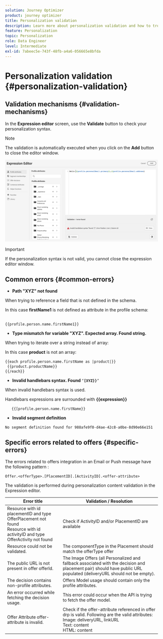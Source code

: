 ```yaml
---
solution: Journey Optimizer
product: journey optimizer
title: Personalization validation
description: Learn more about personalization validation and how to troubleshoot.
feature: Personalization
topic: Personalization
role: Data Engineer
level: Intermediate
exl-id: 7abeec5e-743f-48fb-a4a6-056665e8bfda
---
```

# Personalization validation {#personalization-validation}

## Validation mechanisms {#validation-mechanisms}

In the **Expression editor** screen, use the **Validate** button to check your personalization syntax.

>[!NOTE]
> The validation is automatically executed when you click on the **Add** button to close the editor window.
>

![](assets/perso_validation1.png)

>[!IMPORTANT]
> If the personalization syntax is not valid, you cannot close the expression editor window.
>

## Common errors {#common-errors}

* **Path "XYZ" not found**

When trying to reference a field that is not defined in the schema.

In this case **firstName1** is not defined as attribute in the profile schema:

```

{{profile.person.name.firstName1}}

```

* **Type mismatch for variable "XYZ". Expected array. Found string.**

 When trying to iterate over a string instead of array:
 
 In this case **product** is not an array:

 ```
 {{each profile.person.name.firstName as |product|}}
  {{product.productName}}
 {{/each}}
 ```

* **Invalid handlebars syntax. Found `‘[XYZ}}’`**

 When invalid handlebars syntax is used.

  Handlebars expressions are surrounded with **{{expression}}**

 ```
    {{[profile.person.name.firstName}}
 ```

* **Invalid segment definition**

```
No segment definition found for 988afe9f0-d4ae-42c8-a0be-8d90e66e151
```

## Specific errors related to offers {#specific-errors}

The errors related to offers integration in an Email or Push message have the following pattern : 

```
Offer.<offerType>.[PlacementID].[ActivityID].<offer-attribute>
```

The validation is performed during personalization content validation in the Expression editor.

<table> 
 <thead> 
  <tr> 
   <th> Error title<br /> </th> 
   <th> Validation / Resolution <br /> </th> 
  </tr> 
 </thead> 
 <tbody> 
  <tr> 
   <td>Resource with id placementID and type OfferPlacement not found <br/>
Resource with id activityID and type OfferActivity not found<br/></td> 
   <td>Check if ActivityID and/or PlacementID are available</td> 
  </tr> 
   <tr> 
   <td>Resource could not be validated.</td> 
   <td>The componentType in the Placement should match the offerType offer</td> 
  </tr> 
   <tr> 
   <td>The public URL is not present in offer offerId.</td> 
   <td>The Image Offers (all Personalized and fallback associated with the decision and placement pair) should have public URL populated (deliveryURL should not be empty).</td> 
  </tr> 
  <tr> 
   <td>The decision contains non-profile attributes.</td> 
   <td>Offers Model usage should contain only the profile attributes.</td> 
  </tr> 
  <tr> 
   <td>An error occurred while fetching the decision usage.</td> 
   <td>This error could occur when the API is trying to fetch the offer model.</td> 
  </tr>
  <tr> 
   <td>Offer Attribute offer-attribute is invalid.</td> 
   <td>Check if the offer-attribute referenced in offer drp is valid. Following are the valid attributes: <br/>
Image: deliveryURL, linkURL<br/>
Text: content<br/>
HTML: content<br/></td> 
  </tr> 
 </tbody> 
</table>

